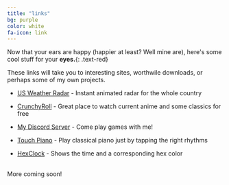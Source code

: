 ```yaml
---
title: "links"
bg: purple
color: white
fa-icon: link
---
```


Now that your ears are happy (happier at least? Well mine are), here's some cool stuff for your **eyes.**{: .text-red}

These links will take you to interesting sites, worthwile downloads, or perhaps some of my own projects.

* [US Weather Radar](http://radar.weather.gov/Conus/full_loop.php) - Instant animated radar for the whole country

* [CrunchyRoll](http://www.crunchyroll.com/videos/anime) - Great place to watch current anime and some classics for free

* [My Discord Server](https://discord.gg/0Zrnt240qtqgGhOe) - Come play games with me!

* [Touch Piano](http://touchpianist.com/) - Play classical piano just by tapping the right rhythms

* [HexClock](http://www.jacopocolo.com/hexclock/) - Shows the time and a corresponding hex color

<br>
More coming soon!

